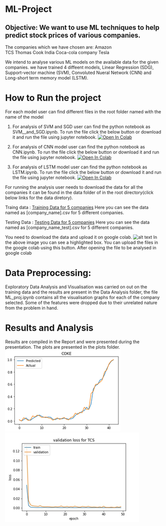 # ML-Project

## Objective:  We want to use ML techniques to help predict stock prices of various companies.
 The companies which we have chosen are:
    Amazon  
    TCS 
    Thomas Cook India
    Coca-cola company
    Tesla
    

 We intend to analyse various ML models on the available data for the given companies. we have trained 4 diffeent models, Linear Regression (SDG), Support-vector machine (SVM), Convoluted Nueral Network (CNN) and Long-short term memory model (LSTM).
 
 # How to Run the project
For each model user can find different files in the root folder named with the name of the model

1. For analysis of SVM and SGD user can find the python notebook as SVM__and_SGD.ipynb. To run the file click the below button or download it and run the file using jupyter notebook.
 [![Open In Colab](https://colab.research.google.com/assets/colab-badge.svg)](https://colab.research.google.com/github/dhakaraman/ML-Project/blob/main/SVM__and_SGD.ipynb)

2. For analysis of CNN model user can find the python notebook as CNN.ipynb.
To run the file click the below button or download it and run the file using jupyter notebook.
[![Open In Colab](https://colab.research.google.com/assets/colab-badge.svg)](https://colab.research.google.com/github/dhakaraman/ML-Project/blob/main/CNN.ipynb)

3. For analysis of LSTM model user can find the python notebook as LSTM.ipynb.
To run the file click the below button or download it and run the file using jupyter notebook.
[![Open In Colab](https://colab.research.google.com/assets/colab-badge.svg)](https://colab.research.google.com/github/dhakaraman/ML-Project/blob/main/LSTM.ipynb)

For running the analysis user needs to download the data for all the companies it can be found in the data folder of in the root directory(click below links for the data diretory).

Traing data : [Training Data for 5 companies](https://github.com/dhakaraman/ML-Project/tree/main/data)
Here you can see the data named as [company_name].csv for 5 different companies.

Testing Data : [Testing Data for 5 companies](https://github.com/dhakaraman/ML-Project/tree/main/data/test)
Here you can see the data named as [company_name_test].csv for 5 different companies.

You need to download the data and upload it on google colab.
![alt text](https://i.postimg.cc/sXf7hdPX/colab-Image.png)
In the above image you can see a highlighted box. You can upload the files in the google colab using this button. After opening the file to be analysed in google colab

# Data Preprocessing:
Exploratory Data Analysis and Visualisation was carried on out on the training data and the results are present in the Data Analysis folder, the file ML_proj.ipynb contains all the visualisation graphs for each of the company selected. Some of the features were dropped due to their unrelated nature from the problem in hand.

# Results and Analysis
Results are compiled in the Report and were presented during the presentation. The plots are presented in the plots folder.
![alt text](https://github.com/dhakaraman/ML-Project/blob/3015a227198ba6c4539bfeac3577086cd801bc29/Plots/SDG/COKE.png)
![alt text](https://github.com/dhakaraman/ML-Project/blob/3015a227198ba6c4539bfeac3577086cd801bc29/Plots/CNN/TCS_train_validation_loss.jpg)





